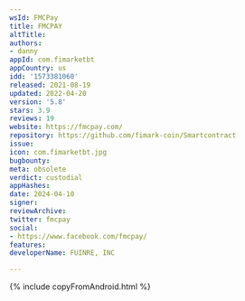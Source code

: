 ```yaml
---
wsId: FMCPay
title: FMCPAY
altTitle: 
authors:
- danny
appId: com.fimarketbt
appCountry: us
idd: '1573381060'
released: 2021-08-19
updated: 2022-04-20
version: '5.8'
stars: 3.9
reviews: 19
website: https://fmcpay.com/
repository: https://github.com/fimark-coin/Smartcontract
issue: 
icon: com.fimarketbt.jpg
bugbounty: 
meta: obsolete
verdict: custodial
appHashes: 
date: 2024-04-10
signer: 
reviewArchive: 
twitter: fmcpay
social:
- https://www.facebook.com/fmcpay/
features: 
developerName: FUINRE, INC

---
```


{% include copyFromAndroid.html %}